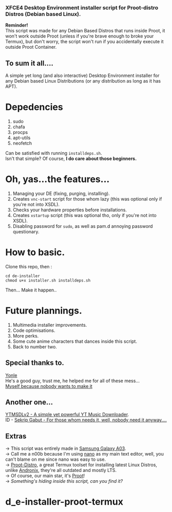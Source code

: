 ### XFCE4 Desktop Environment installer script for Proot-distro Distros (Debian based Linux).

**Reminder!**<br/>
This script was made for any Debian Based Distros that runs inside Proot, it won't work outside Proot (unless if you're brave enough to broke your Termux), but don't worry, the script won't run if you accidentally execute it outside Proot Container.

## To sum it all....
A simple yet long (and also interactive) Desktop Environment installer for any Debian based Linux Distributions (or any distribution as long as it has APT).

# Depedencies

1. sudo
2. chafa
3. procps
4. apt-utils
5. neofetch

Can be satisfied with running `installdeps.sh`.<br/>
Isn't that simple? Of course, **I do care about those beginners.**
# Oh, yas...the features...
1. Managing your DE (fixing, purging, installing).
2. Creates `vnc-start` script for those whom lazy (this was optional only if you're not into XSDL).
3. Checks your hardware properties before installations.
4. Creates `xstartup` script (this was optional tho, only if you're not into XSDL).
5. Disabling password for `sudo`, as well as pam.d annoying password questionary.
# How to basic.
Clone this repo, then :
```
cd de-installer
chmod u+x installer.sh installdeps.sh
```
Then... Make it happen..
# Future plannings.
1. Multimedia installer improvements.
2. Code optimisations.
3. More perks.
4. Some cute anime characters that dances inside this script.
5. Back to number two.
## Special thanks to.
[Yonle](https://github.com/Yonle)<br/>
He's a good guy, trust me, he helped me for all of these mess...<br/>
[Myself because nobody wants to make it](https://github.com/datbadwolf97)
## Another one...
[YTMSDLv2 - A simple yet powerful YT Music Downloader](https://github.com/datbadwolf97/YTMSDLv2).<br/>
ID - [Sekrip Gabut - For those whom needs it, well, nobody need it anyway....](https://github.com/datbadwolf97/skrip-gabut)

## Extras

→ This script was entirely made in [Samsung Galaxy A03](https://www.gsmarena.com/samsung_galaxy_a03-11244.php).<br/>
→ Call me a n00b because I'm using [nano](https://www.nano-editor.org/) as my main text editor, well, you can't blame on me since nano was easy to use.<br/>
→ [Proot-Distro](https://github.com/termux/proot-distro), a great Termux toolset for installing latest Linux Distros, unlike [Andronix](https://github.com/AndronixApp/AndronixOrigin), they're all outdated and mostly LTS.<br/>
→ Of course, our main star, it's [Proot](https://github.com/termux/proot)!<br/>
→ *Something's hiding inside this script, can you find it?*
# d_e-installer-proot-termux
